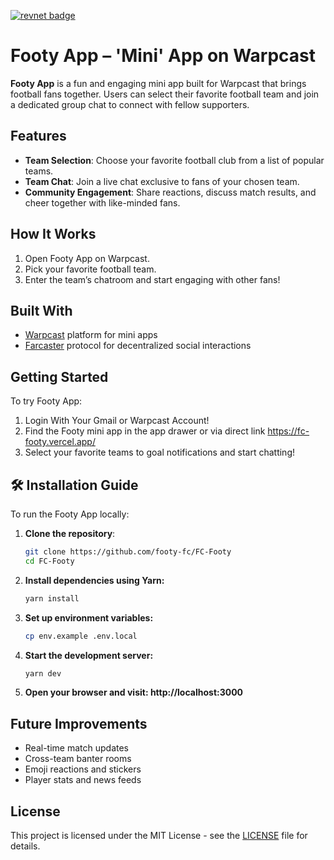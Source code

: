 [![revnet badge](https://img.shields.io/badge/dynamic/json?url=https%3A%2F%2Fapp.revnet.eth.sucks%2Fapi%2Fdata%2Fshields%3FprojectId%3D53%26chainId%3D8453&query=%24.message&label=Footy%20App%20Points&cacheSeconds=3600)](https://app.revnet.eth.sucks/base:53)

# Footy App – 'Mini' App on Warpcast

**Footy App** is a fun and engaging mini app built for Warpcast that brings football fans together. Users can select their favorite football team and join a dedicated group chat to connect with fellow supporters.

## Features

* **Team Selection**: Choose your favorite football club from a list of popular teams.
* **Team Chat**: Join a live chat exclusive to fans of your chosen team.
* **Community Engagement**: Share reactions, discuss match results, and cheer together with like-minded fans.

## How It Works

1. Open Footy App on Warpcast.
2. Pick your favorite football team.
3. Enter the team’s chatroom and start engaging with other fans!

## Built With

* [Warpcast](https://warpcast.com/) platform for mini apps
* [Farcaster](https://www.farcaster.xyz/) protocol for decentralized social interactions

## Getting Started

To try Footy App:

1. Login With Your Gmail or Warpcast Account!
2. Find the Footy mini app in the app drawer or via direct link
 https://fc-footy.vercel.app/ 
3. Select your favorite teams to goal notifications and start chatting!

## 🛠️ Installation Guide

To run the Footy App locally:

1. **Clone the repository**:
   ```bash
   git clone https://github.com/footy-fc/FC-Footy
   cd FC-Footy
2. **Install dependencies using Yarn:**
    ```bash
    yarn install
3. **Set up environment variables:**
    ```bash
    cp env.example .env.local
4. **Start the development server:**
    ```bash
    yarn dev
5. **Open your browser and visit: http://localhost:3000**

## Future Improvements

* Real-time match updates
* Cross-team banter rooms
* Emoji reactions and stickers
* Player stats and news feeds

## License
This project is licensed under the MIT License - see the [LICENSE](LICENSE) file for details.


